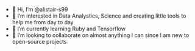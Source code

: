 - 👋 Hi, I’m @alistair-s99
- 👀 I’m interested in Data Analystics, Science and creating little tools to help me from day to day
- 🌱 I’m currently learning Ruby and Tensorflow
- 💞️ I’m looking to collaborate on almost anything I can since I am new to open-source projects


<!---
General-Vitz/General-Vitz is a ✨ special ✨ repository because its `README.md` (this file) appears on your GitHub profile.
You can click the Preview link to take a look at your changes.
--->
